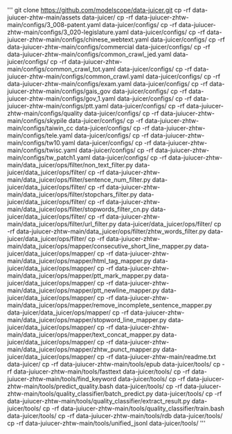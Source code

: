 '''
git clone https://github.com/modelscope/data-juicer.git
cp -rf data-juiucer-zhtw-main/assets data-juicer/
cp -rf data-juiucer-zhtw-main/configs/3_008-patent.yaml data-juicer/configs/
cp -rf data-juiucer-zhtw-main/configs/3_020-legislature.yaml data-juicer/configs/
cp -rf data-juiucer-zhtw-main/configs/chinese_webtext.yaml data-juicer/configs/
cp -rf data-juiucer-zhtw-main/configs/commercial data-juicer/configs/
cp -rf data-juiucer-zhtw-main/configs/common_crawl_jed.yaml data-juicer/configs/
cp -rf data-juiucer-zhtw-main/configs/common_crawl_tot.yaml data-juicer/configs/
cp -rf data-juiucer-zhtw-main/configs/common_crawl.yaml data-juicer/configs/
cp -rf data-juiucer-zhtw-main/configs/exam.yaml data-juicer/configs/
cp -rf data-juiucer-zhtw-main/configs/gais_gov data-juicer/configs/
cp -rf data-juiucer-zhtw-main/configs/gov_1.yaml data-juicer/configs/
cp -rf data-juiucer-zhtw-main/configs/ptt.yaml data-juicer/configs/
cp -rf data-juiucer-zhtw-main/configs/quality data-juicer/configs/
cp -rf data-juiucer-zhtw-main/configs/skypile data-juicer/configs/
cp -rf data-juiucer-zhtw-main/configs/taiwin_cc data-juicer/configs/
cp -rf data-juiucer-zhtw-main/configs/tele.yaml data-juicer/configs/
cp -rf data-juiucer-zhtw-main/configs/tw10.yaml data-juicer/configs/
cp -rf data-juiucer-zhtw-main/configs/twisc.yaml data-juicer/configs/
cp -rf data-juiucer-zhtw-main/configs/tw_patch1.yaml data-juicer/configs/
cp -rf data-juiucer-zhtw-main/data_juicer/ops/filter/non_text_filter.py data-juicer/data_juicer/ops/filter/
cp -rf data-juiucer-zhtw-main/data_juicer/ops/filter/sentence_num_filter.py data-juicer/data_juicer/ops/filter/
cp -rf data-juiucer-zhtw-main/data_juicer/ops/filter/stopchars_filter.py data-juicer/data_juicer/ops/filter/
cp -rf data-juiucer-zhtw-main/data_juicer/ops/filter/stopwords_filter_cn.py data-juicer/data_juicer/ops/filter/
cp -rf data-juiucer-zhtw-main/data_juicer/ops/filter/url_filter.py data-juicer/data_juicer/ops/filter/
cp -rf data-juiucer-zhtw-main/data_juicer/ops/filter/zhtw_words_filter.py data-juicer/data_juicer/ops/filter/
cp -rf data-juiucer-zhtw-main/data_juicer/ops/mapper/consecutive_short_line_mapper.py data-juicer/data_juicer/ops/mapper/
cp -rf data-juiucer-zhtw-main/data_juicer/ops/mapper/html_tag_mapper.py data-juicer/data_juicer/ops/mapper/
cp -rf data-juiucer-zhtw-main/data_juicer/ops/mapper/ptt_mark_mapper.py data-juicer/data_juicer/ops/mapper/
cp -rf data-juiucer-zhtw-main/data_juicer/ops/mapper/ptt_newline_mapper.py data-juicer/data_juicer/ops/mapper/
cp -rf data-juiucer-zhtw-main/data_juicer/ops/mapper/remove_incomplete_sentence_mapper.py data-juicer/data_juicer/ops/mapper/
cp -rf data-juiucer-zhtw-main/data_juicer/ops/mapper/stopword_line_mapper.py data-juicer/data_juicer/ops/mapper/
cp -rf data-juiucer-zhtw-main/data_juicer/ops/mapper/text_concat_mapper.py data-juicer/data_juicer/ops/mapper/
cp -rf data-juiucer-zhtw-main/data_juicer/ops/mapper/zhtw_punct_mapper.py data-juicer/data_juicer/ops/mapper/
cp -rf data-juiucer-zhtw-main/readme.txt data-juicer/
cp -rf data-juiucer-zhtw-main/tools/epub data-juicer/tools/
cp -rf data-juiucer-zhtw-main/tools/fasttext data-juicer/tools/
cp -rf data-juiucer-zhtw-main/tools/find_keyword data-juicer/tools/
cp -rf data-juiucer-zhtw-main/tools/predict_quality.bash data-juicer/tools/
cp -rf data-juiucer-zhtw-main/tools/quality_classifier/batch_predict.py data-juicer/tools/
cp -rf data-juiucer-zhtw-main/tools/quality_classifier/extract_result.py data-juicer/tools/
cp -rf data-juiucer-zhtw-main/tools/quality_classifier/train.bash data-juicer/tools/
cp -rf data-juiucer-zhtw-main/tools/rdb data-juicer/tools/
cp -rf data-juiucer-zhtw-main/tools/unified_jsonl data-juicer/tools/
'''
